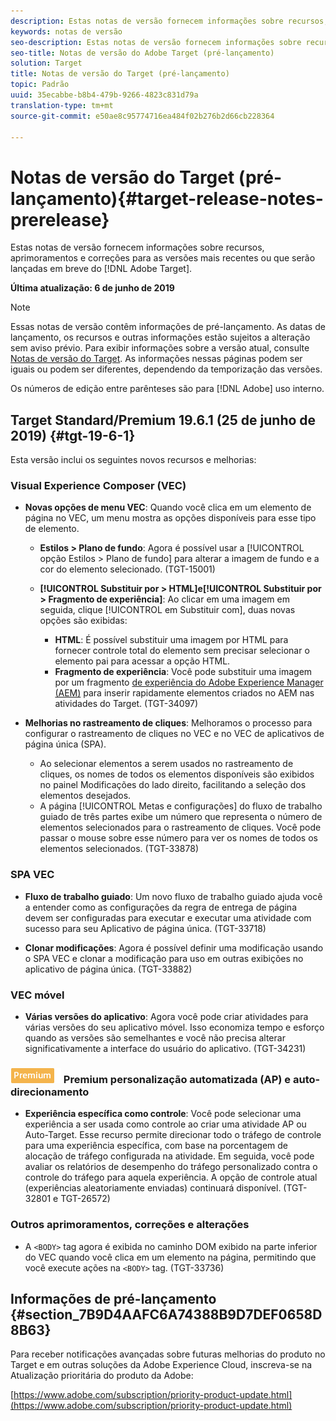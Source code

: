 ```yaml
---
description: Estas notas de versão fornecem informações sobre recursos, aprimoramentos, correções e problemas conhecidos para as versões mais recentes ou que serão lançadas em breve do Target.
keywords: notas de versão
seo-description: Estas notas de versão fornecem informações sobre recursos, aprimoramentos, correções e problemas conhecidos para as versões mais recentes ou que serão lançadas em breve do Adobe Target
seo-title: Notas de versão do Adobe Target (pré-lançamento)
solution: Target
title: Notas de versão do Target (pré-lançamento)
topic: Padrão
uuid: 35ecabbe-b8b4-479b-9266-4823c831d79a
translation-type: tm+mt
source-git-commit: e50ae8c95774716ea484f02b276b2d66cb228364

---
```



# Notas de versão do Target (pré-lançamento){#target-release-notes-prerelease}

Estas notas de versão fornecem informações sobre recursos, aprimoramentos e correções para as versões mais recentes ou que serão lançadas em breve do [!DNL Adobe Target].

**Última atualização: 6 de junho de 2019**

>[!NOTE]
>
>Essas notas de versão contêm informações de pré-lançamento. As datas de lançamento, os recursos e outras informações estão sujeitos a alteração sem aviso prévio. Para exibir informações sobre a versão atual, consulte [Notas de versão do Target](release-notes.md). As informações nessas páginas podem ser iguais ou podem ser diferentes, dependendo da temporização das versões.
>
>Os números de edição entre parênteses são para [!DNL Adobe] uso interno.

## Target Standard/Premium 19.6.1 (25 de junho de 2019) {#tgt-19-6-1}

Esta versão inclui os seguintes novos recursos e melhorias:

### Visual Experience Composer (VEC)

* **Novas opções de menu VEC**: Quando você clica em um elemento de página no VEC, um menu mostra as opções disponíveis para esse tipo de elemento.

   * **Estilos &gt; Plano de fundo**: Agora é possível usar a [!UICONTROL opção Estilos &gt; Plano de fundo] para alterar a imagem de fundo e a cor do elemento selecionado. (TGT-15001)

   * **[!UICONTROL Substituir por &gt; HTML]e[!UICONTROL Substituir por &gt; Fragmento de experiência]**: Ao clicar em uma imagem em seguida, clique [!UICONTROL em Substituir com], duas novas opções são exibidas:

      * **HTML**: É possível substituir uma imagem por HTML para fornecer controle total do elemento sem precisar selecionar o elemento pai para acessar a opção HTML.
      * **Fragmento de experiência**: Você pode substituir uma imagem por um fragmento [de experiência do Adobe Experience Manager (AEM)](/help/c-experiences/c-manage-content/aem-experience-fragments.md) para inserir rapidamente elementos criados no AEM nas atividades do Target. (TGT-34097)

* **Melhorias no rastreamento de cliques**: Melhoramos o processo para configurar o rastreamento de cliques no VEC e no VEC de aplicativos de página única (SPA).

   * Ao selecionar elementos a serem usados no rastreamento de cliques, os nomes de todos os elementos disponíveis são exibidos no painel Modificações do lado direito, facilitando a seleção dos elementos desejados.
   * A página [!UICONTROL Metas e configurações] do fluxo de trabalho guiado de três partes exibe um número que representa o número de elementos selecionados para o rastreamento de cliques. Você pode passar o mouse sobre esse número para ver os nomes de todos os elementos selecionados. (TGT-33878)

### SPA VEC

* **Fluxo de trabalho guiado**: Um novo fluxo de trabalho guiado ajuda você a entender como as configurações da regra de entrega de página devem ser configuradas para executar e executar uma atividade com sucesso para seu Aplicativo de página única. (TGT-33718)

* **Clonar modificações**: Agora é possível definir uma modificação usando o SPA VEC e clonar a modificação para uso em outras exibições no aplicativo de página única. (TGT-33882)

### VEC móvel

* **Várias versões do aplicativo**: Agora você pode criar atividades para várias versões do seu aplicativo móvel. Isso economiza tempo e esforço quando as versões são semelhantes e você não precisa alterar significativamente a interface do usuário do aplicativo. (TGT-34231)

### ![Selo](/help/assets/premium.png) Premium personalização automatizada (AP) e auto-direcionamento

* **Experiência específica como controle**: Você pode selecionar uma experiência a ser usada como controle ao criar uma atividade AP ou Auto-Target. Esse recurso permite direcionar todo o tráfego de controle para uma experiência específica, com base na porcentagem de alocação de tráfego configurada na atividade. Em seguida, você pode avaliar os relatórios de desempenho do tráfego personalizado contra o controle do tráfego para aquela experiência. A opção de controle atual (experiências aleatoriamente enviadas) continuará disponível. (TGT-32801 e TGT-26572)

### Outros aprimoramentos, correções e alterações

* A `<BODY>` tag agora é exibida no caminho DOM exibido na parte inferior do VEC quando você clica em um elemento na página, permitindo que você execute ações na `<BODY>` tag. (TGT-33736)

## Informações de pré-lançamento {#section_7B9D4AAFC6A74388B9D7DEF0658D8B63}

Para receber notificações avançadas sobre futuras melhorias do produto no Target e em outras soluções da Adobe Experience Cloud, inscreva-se na Atualização prioritária do produto da Adobe:

[https://www.adobe.com/subscription/priority-product-update.html](https://www.adobe.com/subscription/priority-product-update.html)
